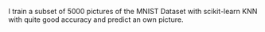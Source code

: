 I train a subset of 5000 pictures of the MNIST Dataset with scikit-learn KNN with quite good accuracy and predict an own picture.

